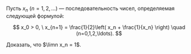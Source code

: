 Пусть $x_n \ (n=1,2,\ldots)$ — последовательность чисел, определяемая следующей формулой:

$$ x_0 > 0, \ x_{n+1} = \frac{1}{2}\left( x_n + \frac{1}{x_n} \right) \quad (n=0,1,2,\ldots). $$

Доказать, что $\limn x_n = 1$.